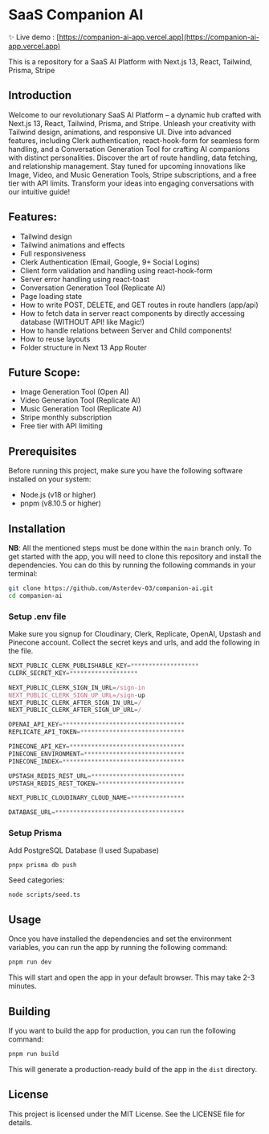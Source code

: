 # SaaS Companion AI

✨ Live demo : [https://companion-ai-app.vercel.app](https://companion-ai-app.vercel.app)

This is a repository for a SaaS AI Platform with Next.js 13, React, Tailwind, Prisma, Stripe

## Introduction

Welcome to our revolutionary SaaS AI Platform – a dynamic hub crafted with Next.js 13, React, Tailwind, Prisma, and Stripe. Unleash your creativity with Tailwind design, animations, and responsive UI. Dive into advanced features, including Clerk authentication, react-hook-form for seamless form handling, and a Conversation Generation Tool for crafting AI companions with distinct personalities. Discover the art of route handling, data fetching, and relationship management. Stay tuned for upcoming innovations like Image, Video, and Music Generation Tools, Stripe subscriptions, and a free tier with API limits. Transform your ideas into engaging conversations with our intuitive guide!

## Features:

- Tailwind design
- Tailwind animations and effects
- Full responsiveness
- Clerk Authentication (Email, Google, 9+ Social Logins)
- Client form validation and handling using react-hook-form
- Server error handling using react-toast
- Conversation Generation Tool (Replicate AI)
- Page loading state
- How to write POST, DELETE, and GET routes in route handlers (app/api)
- How to fetch data in server react components by directly accessing database (WITHOUT API! like Magic!)
- How to handle relations between Server and Child components!
- How to reuse layouts
- Folder structure in Next 13 App Router

## Future Scope:
- Image Generation Tool (Open AI)
- Video Generation Tool (Replicate AI)
- Music Generation Tool (Replicate AI)
- Stripe monthly subscription
- Free tier with API limiting

## Prerequisites

Before running this project, make sure you have the following software installed on your system:

- Node.js (v18 or higher)
- pnpm (v8.10.5 or higher)

## Installation

**NB**: All the mentioned steps must be done within the `main` branch only.
To get started with the app, you will need to clone this repository and install the dependencies. You can do this by running the following commands in your terminal:

```sh
git clone https://github.com/Asterdev-03/companion-ai.git
cd companion-ai
```

### Setup .env file

Make sure you signup for Cloudinary, Clerk, Replicate, OpenAI, Upstash and Pinecone account. Collect the secret keys and urls, and add the following in the file.

```js
NEXT_PUBLIC_CLERK_PUBLISHABLE_KEY=*******************
CLERK_SECRET_KEY=*******************

NEXT_PUBLIC_CLERK_SIGN_IN_URL=/sign-in
NEXT_PUBLIC_CLERK_SIGN_UP_URL=/sign-up
NEXT_PUBLIC_CLERK_AFTER_SIGN_IN_URL=/
NEXT_PUBLIC_CLERK_AFTER_SIGN_UP_URL=/

OPENAI_API_KEY=**********************************
REPLICATE_API_TOKEN=*****************************

PINECONE_API_KEY=********************************
PINECONE_ENVIRONMENT=****************************
PINECONE_INDEX=**********************************

UPSTASH_REDIS_REST_URL=**************************
UPSTASH_REDIS_REST_TOKEN=************************

NEXT_PUBLIC_CLOUDINARY_CLOUD_NAME=***************

DATABASE_URL=************************************

```

### Setup Prisma

Add PostgreSQL Database (I used Supabase)

```shell
pnpx prisma db push

```

Seed categories:
```shell
node scripts/seed.ts
```

## Usage

Once you have installed the dependencies and set the environment variables, you can run the app by running the following command:

```sh
pnpm run dev
```

This will start and open the app in your default browser. This may take 2-3 minutes.

## Building

If you want to build the app for production, you can run the following command:

```sh
pnpm run build
```

This will generate a production-ready build of the app in the `dist` directory.

## License

This project is licensed under the MIT License. See the LICENSE file for details.
